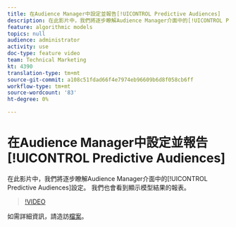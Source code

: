 ```yaml
---
title: 在Audience Manager中設定並報告[!UICONTROL Predictive Audiences]
description: 在此影片中，我們將逐步瞭解Audience Manager介面中的[!UICONTROL Predictive Audiences]設定。 我們也會看到顯示模型結果的報表。
feature: algorithmic models
topics: null
audience: administrator
activity: use
doc-type: feature video
team: Technical Marketing
kt: 4390
translation-type: tm+mt
source-git-commit: a108c51fdad66f4e7974eb96609b6d8f058cb6ff
workflow-type: tm+mt
source-wordcount: '83'
ht-degree: 0%

---
```



# 在Audience Manager中設定並報告[!UICONTROL Predictive Audiences]

在此影片中，我們將逐步瞭解Audience Manager介面中的[!UICONTROL Predictive Audiences]設定。 我們也會看到顯示模型結果的報表。

>[!VIDEO](https://video.tv.adobe.com/v/33630/?quality=12)

如需詳細資訊，請造訪[檔案](https://docs.adobe.com/content/help/en/audience-manager/user-guide/features/algorithmic-models/predictive-audiences/predictive-audiences.html)。
